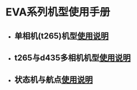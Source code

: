 # EVA系列机型使用手册

 * ## 单相机(t265)机型[使用说明](https://github.com/BIT-zhwang/uav-release/blob/master/t265.md)

 * ## t265与d435多相机机型[使用说明](https://github.com/BIT-zhwang/uav-release/blob/master/t265+d435.md)

 * ## 状态机与航点[使用说明](https://github.com/BIT-zhwang/uav-release/blob/master/状态机.md)
 